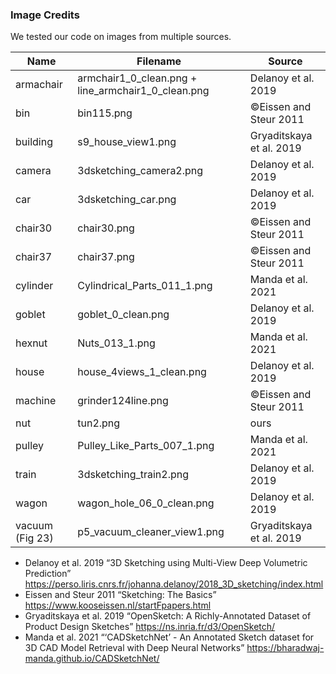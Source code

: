 ### Image Credits
We tested our code on images from multiple sources.

|   Name   |   Filename                                            |   Source                     |
|----------------------|-------------------------------------------------------|------------------------------|
|   armachair          |   armchair1_0_clean.png + line_armchair1_0_clean.png  |   Delanoy et al. 2019        |
|   bin                |   bin115.png                                          |   ©️Eissen and Steur 2011     |
|   building           |   s9_house_view1.png                                  |   Gryaditskaya et al. 2019   |
|   camera             |   3dsketching_camera2.png                             |   Delanoy et al. 2019        |
|   car                |   3dsketching_car.png                                 |   Delanoy et al. 2019        |
|   chair30            |   chair30.png                                         |   ©️Eissen and Steur 2011     |
|   chair37            |   chair37.png                                         |   ©️Eissen and Steur 2011     |
|   cylinder           |   Cylindrical_Parts_011_1.png                         |   Manda et al. 2021          |
|   goblet             |   goblet_0_clean.png                                  |   Delanoy et al. 2019        |
|   hexnut             |   Nuts_013_1.png                                      |   Manda et al. 2021          |
|   house              |   house_4views_1_clean.png                            |   Delanoy et al. 2019        |
|   machine            |   grinder124line.png                                  |   ©️Eissen and Steur 2011     |
|   nut                |   tun2.png                                            |   ours                       |
|   pulley             |   Pulley_Like_Parts_007_1.png                         |   Manda et al. 2021          |
|   train              |   3dsketching_train2.png                              |   Delanoy et al. 2019        |
|   wagon              |   wagon_hole_06_0_clean.png                           |   Delanoy et al. 2019        |
|   vacuum (Fig 23)    |   p5_vacuum_cleaner_view1.png                         |   Gryaditskaya et al. 2019   |

* Delanoy et al. 2019 “3D Sketching using Multi-View Deep Volumetric Prediction” https://perso.liris.cnrs.fr/johanna.delanoy/2018_3D_sketching/index.html
* Eissen and Steur 2011 “Sketching: The Basics” https://www.kooseissen.nl/startFpapers.html
* Gryaditskaya et al. 2019 “OpenSketch: A Richly-Annotated Dataset of Product Design Sketches” https://ns.inria.fr/d3/OpenSketch/
* Manda et al. 2021 “‘CADSketchNet’ - An Annotated Sketch dataset for 3D CAD Model Retrieval with Deep Neural Networks” https://bharadwaj-manda.github.io/CADSketchNet/